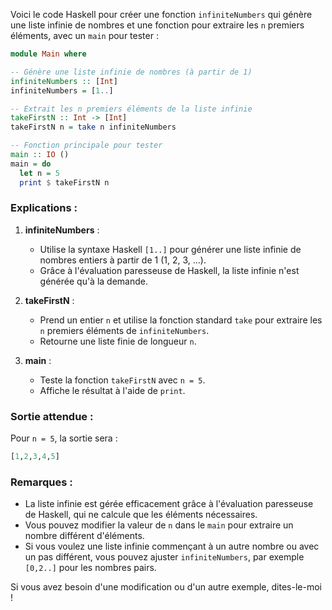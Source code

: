 Voici le code Haskell pour créer une fonction `infiniteNumbers` qui génère une liste infinie de nombres et une fonction pour extraire les `n` premiers éléments, avec un `main` pour tester :

```haskell
module Main where

-- Génère une liste infinie de nombres (à partir de 1)
infiniteNumbers :: [Int]
infiniteNumbers = [1..]

-- Extrait les n premiers éléments de la liste infinie
takeFirstN :: Int -> [Int]
takeFirstN n = take n infiniteNumbers

-- Fonction principale pour tester
main :: IO ()
main = do
  let n = 5
  print $ takeFirstN n
```

### Explications :
1. **infiniteNumbers** :
   - Utilise la syntaxe Haskell `[1..]` pour générer une liste infinie de nombres entiers à partir de 1 (1, 2, 3, ...).
   - Grâce à l'évaluation paresseuse de Haskell, la liste infinie n'est générée qu'à la demande.

2. **takeFirstN** :
   - Prend un entier `n` et utilise la fonction standard `take` pour extraire les `n` premiers éléments de `infiniteNumbers`.
   - Retourne une liste finie de longueur `n`.

3. **main** :
   - Teste la fonction `takeFirstN` avec `n = 5`.
   - Affiche le résultat à l'aide de `print`.

### Sortie attendue :
Pour `n = 5`, la sortie sera :
```haskell
[1,2,3,4,5]
```

### Remarques :
- La liste infinie est gérée efficacement grâce à l'évaluation paresseuse de Haskell, qui ne calcule que les éléments nécessaires.
- Vous pouvez modifier la valeur de `n` dans le `main` pour extraire un nombre différent d'éléments.
- Si vous voulez une liste infinie commençant à un autre nombre ou avec un pas différent, vous pouvez ajuster `infiniteNumbers`, par exemple `[0,2..]` pour les nombres pairs.

Si vous avez besoin d'une modification ou d'un autre exemple, dites-le-moi !
